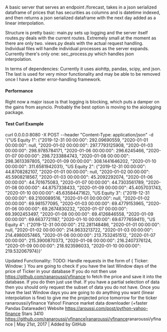 A basic server that serves an endpoint /forecast, takes in a json serialized dataframe of prices that has securities as columns and is datetime indexed, and then returns a json serialized dataframe with the next day added as a linear interpolation.

Structure is pretty basic: 
main.py sets up logging and the server itself
routes.py deals with the current routes. Extremely small at the moment as there are only two.
views.py deals with the actual request handling.
Individual files will handle individual processes as the server expands. Currently there's only one:
sec_process.py which handles json interpolation. 



In terms of dependencies: Currently it uses aiohttp, pandas, scipy, and json. The last is used for very minor functionality and may be able to be removed once I have a better error-handling framework.

#### Performance
Right now a major issue is that logging is blocking, which puts a damper on the gains from asyncio. Probably the best option is moving to the aiologging package.

#### Test Curl Example
curl 0.0.0.0:8080 -X POST --header "Content-Type: application/json" -d '{"US Equity 1": {"2019-12-31 00:00:00": 292.09690559, "2020-01-01 00:00:00": null, "2020-01-02 00:00:00": 297.7793125908, "2020-01-03 00:00:00": 298.9785784171, "2020-01-06 00:00:00": 296.6245466, "2020-01-07 00:00:00": 298.7233884743, "2020-01-08 00:00:00": 298.3613397805, "2020-01-09 00:00:00": 308.1441646202, "2020-01-10 00:00:00": 311.6581942031}, "US Equity 2": {"2019-12-31 00:00:00": 44.8708282107, "2020-01-01 00:00:00": null, "2020-01-02 00:00:00": 45.5908218567, "2020-01-03 00:00:00": 45.2092292074, "2020-01-06 00:00:00": 44.701675083, "2020-01-07 00:00:00": 44.7303561789, "2020-01-08 00:00:00": 44.8757338433, "2020-01-09 00:00:00": 45.4057031743, "2020-01-10 00:00:00": 45.6358447162}, "US Equity 3": {"2019-12-31 00:00:00": 69.2100089516, "2020-01-01 00:00:00": null, "2020-01-02 00:00:00": 69.981577095, "2020-01-03 00:00:00": 69.4779153965, "2020-01-06 00:00:00": 69.2674830232, "2020-01-07 00:00:00": 69.3902453497, "2020-01-08 00:00:00": 69.4126846558, "2020-01-09 00:00:00": 69.6637721187, "2020-01-10 00:00:00": 69.6777659411}, "US Equity 4": {"2019-12-31 00:00:00": 212.281148486, "2020-01-01 00:00:00": null, "2020-01-02 00:00:00": 214.9633213722, "2020-01-03 00:00:00": 214.4980057465, "2020-01-06 00:00:00": 213.7532451512, "2020-01-07 00:00:00": 215.3900870373, "2020-01-08 00:00:00": 216.2407376124, "2020-01-09 00:00:00": 218.923596033, "2020-01-10 00:00:00": 219.532067974}}'

Updated Functionality: 
TODO: 
Handle requests in the form of
{
  Ticker: <string>
  Window: <number of days>
}
You are going to check if you have the last Window days of the price of Ticker in your database
If you do not then use https://github.com/ranaroussi/yfinance to fetch the price and save it into the database.  If you do then just use that.  If you have a partial selection of data then you should only request the subset of data you do not have.
Once you have the last Window days you are going to do anything you want (linear interpolation is fine) to give me the projected price tomorrow for the ticker
ranaroussi/yfinance
Yahoo! Finance market data downloader (+faster Pandas Datareader)
Website
https://aroussi.com/post/python-yahoo-finance
Stars
3410
<https://github.com/ranaroussi/yfinance|ranaroussi/yfinance>ranaroussi/yfinance | May 21st, 2017 | Added by GitHub
